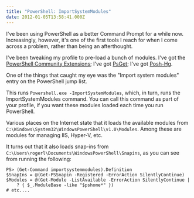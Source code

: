 ```yaml
---
title: "PowerShell: ImportSystemModules"
date: 2012-01-05T13:58:41.000Z
---
```


I've been using PowerShell as a better Command Prompt for a while now. Increasingly, however, it's one of the first
tools I reach for when I come across a problem, rather than being an afterthought.

I've been tweaking my profile to pre-load a bunch of modules. I've got the [PowerShell Community
Extensions](http://pscx.codeplex.com/); I've got [PsGet](http://psget.net/); I've got
[Posh-Hg](http://poshhg.codeplex.com/).

One of the things that caught my eye was the "Import system modules" entry on the PowerShell jump list.

This runs `Powershell.exe -ImportSystemModules`, which, in turn, runs the ImportSystemModules command. You can call this
command as part of your profile, if you want these modules loaded each time you run PowerShell.

Various places on the Internet state that it loads the available modules from
`C:\Windows\System32\WindowsPowerShell\v1.0\Modules`. Among these are modules for managing IIS, Hyper-V, etc.

It turns out that it also loads snap-ins from `C:\Users\rogerl\Documents\WindowsPowerShell\Snapins`, as you can see from
running the following:

```
PS> (Get-Command importsystemmodules).Definition
$SnapIns = @(Get-PSSnapin -Registered -ErrorAction SilentlyContinue)
$Modules = @(Get-Module -ListAvailable -ErrorAction SilentlyContinue |
    ? { $_.ModuleBase -like "$pshome*" })
# etc....
```
